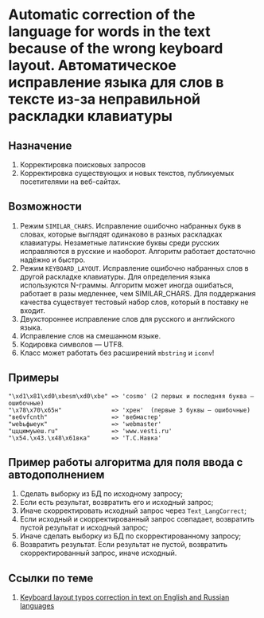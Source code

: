 # Automatic correction of the language for words in the text because of the wrong keyboard layout. Автоматическое исправление языка для слов в тексте из-за неправильной раскладки клавиатуры

## Назначение

1. Корректировка поисковых запросов
1. Корректировка существующих и новых текстов, публикуемых посетителями на веб-сайтах.

## Возможности

1. Режим `SIMILAR_CHARS`. Исправление ошибочно набранных букв в словах, которые выглядят одинаково в разных раскладках клавиатуры. Незаметные латинские буквы среди русских исправляются в русские и наоборот. Алгоритм работает достаточно надёжно и быстро.
1. Режим `KEYBOARD_LAYOUT`. Исправление ошибочно набранных слов в другой раскладке клавиатуры. Для определения языка используются N-граммы. Алгоритм может иногда ошибаться, работает в разы медленнее, чем SIMILAR_CHARS. Для поддержания качества существует тестовый набор слов, который в поставку не входит.
1. Двухстороннее исправление слов для русского и английского языка.
1. Исправление слов на смешанном языке.
1. Кодировка символов — UTF8.
1. Класс может работать без расширений `mbstring` и `iconv`!

## Примеры

    "\xd1\x81\xd0\xbesm\xd0\xbe" => 'cosmo' (2 первых и последняя буква — ошибочные)
    "\x78\x70\x65н"              => 'хрен'  (первые 3 буквы — ошибочные)
    "вебvfcnth"                  => 'вебмастер'
    "webьфыеук"                  => 'webmaster'
    "цццюмуыеш.ru"               => 'www.vesti.ru'
    "\x54.\x43.\x48\x61вка"      => 'Т.С.Навка'

## Пример работы алгоритма для поля ввода с автодополнением

1. Сделать выборку из БД по исходному запросу;
1. Если есть результат, возвратить его и исходный запрос;
1. Иначе скорректировать исходный запрос через `Text_LangCorrect`;
1. Если исходный и скорректированный запрос совпадает, возвратить пустой результат и исходный запрос;
1. Иначе сделать выборку из БД по скорректированному запросу;
1. Возвратить результат. Если результат не пустой, возвратить скорректированный запрос, иначе исходный.

## Ссылки по теме

1. [Keyboard layout typos correction in text on English and Russian languages](https://github.com/rin-nas/language-typos/)
